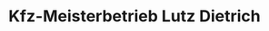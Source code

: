 ---
title: "Kfz-Meisterbetrieb Lutz Dietrich"
url: /dresden/kfz-meisterbetrieb-lutz-dietrich/
shop: Autowerkstatt
---